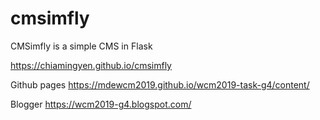 # cmsimfly
CMSimfly is a simple CMS in Flask

https://chiamingyen.github.io/cmsimfly

Github pages
https://mdewcm2019.github.io/wcm2019-task-g4/content/

Blogger
https://wcm2019-g4.blogspot.com/
